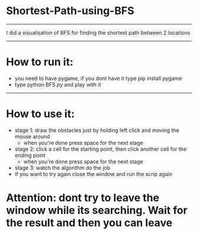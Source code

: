 # Shortest-Path-using-BFS
_________________________
I did a visualisation of BFS for finding the shortest path between 2 locations
_________________________
# How to run it:
- you need to have pygame, if you dont have it type pip install pygame
- type python BFS.py and play with it
_________________________
# How to use it:
- stage 1: draw the obstacles just by holding left click and moving the mouse around
  - when you're done press space for the next stage
- stage 2: click a cell for the starting point, then click another cell for the ending point
  - when you're done press space for the next stage
- stage 3: watch the algorithm do the job
- if you want to try again close the window and run the scrip again
# Attention: dont try to leave the window while its searching. Wait for the result and then you can leave
